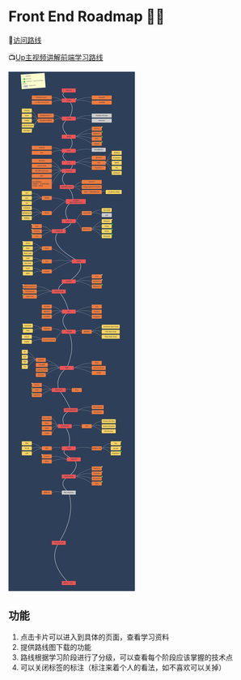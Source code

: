 # Front End Roadmap 🧶🦌

🚀[访问路线](https://objtube.github.io/front-end-roadmap/#/)

📺[Up主视频讲解前端学习路线](https://www.bilibili.com/video/BV1ZZ4y1H7rU/)

![路线图](./roadmap.jpeg)

## 功能

1. 点击卡片可以进入到具体的页面，查看学习资料  
2. 提供路线图下载的功能  
3. 路线根据学习阶段进行了分级，可以查看每个阶段应该掌握的技术点  
4. 可以关闭标签的标注（标注来着个人的看法，如不喜欢可以关掉） 
